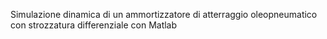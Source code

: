 Simulazione dinamica di un ammortizzatore di atterraggio oleopneumatico con strozzatura differenziale con Matlab
